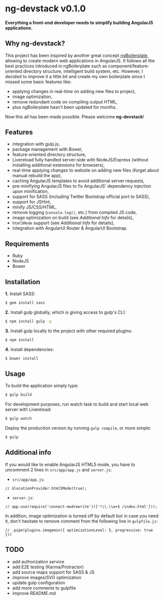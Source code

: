 # ng-devstack v0.1.0

#### Everything a front-end developer needs to simplify building AngularJS applications.

## Why ng-devstack?

This project has been inspired by another great concept [ngBoilerplate](http://joshdmiller.github.io/ng-boilerplate/), allowing to create modern web applications in AngularJS. It follows all the best practices introduced in ngBoilerplate such as component/feature-oriented directory structure, intelligent build system, etc. However, I decided to improve it a little bit and create my own boilerplate since I missed some basic features like:

* applying changes in real-time on adding new files to project,
* image optimization,
* remove redundant code on compiling output HTML,
* plus ngBoilerplate hasn't been updated for months.

Now this all has been made possible. Please welcome **ng-devstack**!

## Features

* integration with gulp.js,
* package management with Bower,
* feature-oriented directory structure,
* Livereload fully handled server-side with NodeJS/Express (without installing additional extensions for browsers),
* real-time applying changes to website on adding new files (forget about manual rebuild the app),
* caching AngularJS templates to avoid additional server requests,
* pre-minifying AngularJS files to fix AngularJS' dependency injection upon minification,
* support for SASS (including Twitter Bootstrap official port to SASS),
* support for JSHint,
* minify JS/CSS/HTML,
* remove logging (`console.log()`, etc.) from compiled JS code,
* image optimization on build (see *Additional Info* for details),
* `html5Mode` support (see *Additional Info* for details),
* integration with AngularUI Router & AngularUI Bootstrap.

## Requirements

* Ruby
* NodeJS
* Bower

## Installation

**1.** Install SASS:

```sh
$ gem install sass
```

**2.** Install gulp globally, which is giving access to gulp's CLI:

```sh
$ npm install gulp -g
```

**3.** Install gulp locally to the project with other required plugins:

```sh
$ npm install
```

**4.** Install dependencies:

```sh
$ bower install
```

## Usage

To build the application simply type:

```sh
$ gulp build
```

For development purposes, run watch task to build and start local web server with Livereload:

```sh
$ gulp watch
```

Deploy the production version by running `gulp compile`, or more simple:

```sh
$ gulp
```

## Additional info
If you would like to enable AngularJS HTML5 mode, you have to uncomment 2 lines in `src/app/app.js` and `server.js`:
* `src/app/app.js`:

>
```
// $locationProvider.html5Mode(true);
```

* `server.js`:

>
```
// app.use(require('connect-modrewrite')(['!\\.\\w+$ /index.html']));
```

In addition, image optimization is turned off by default but in case you need it, don't hesitate to remove comment from the following line in `gulpfile.js`:

>
```
// .pipe(plugins.imagemin({ optimizationLevel: 5, progressive: true }))
```

## TODO

- add authorization service
- add E2E testing (Karma/Protractor)
- add source maps support for SASS & JS
- improve images/SVG optimization
- update gulp configuration
- add more comments to gulpfile
- improve README.md
